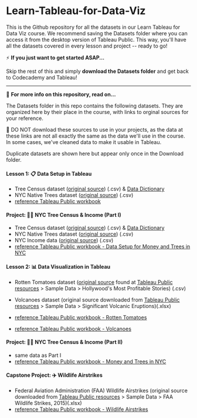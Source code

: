# Learn-Tableau-for-Data-Viz
This is the Github repository for all the datasets in our Learn Tableau for Data Viz course. We recommend saving the Datasets folder where you can access it from the desktop version of Tableau Public. This way, you'll have all the datasets covered in every lesson and project -- ready to go!

⚡ **If you just want to get started ASAP...** 

Skip the rest of this and simply **download the Datasets folder** and get back to Codecademy and Tableau! 

____
📔 **For more info on this repository, read on...**

The Datasets folder in this repo contains the following datasets. They are organized here by their place in the course, with links to orginal sources for your reference. 

🚨 DO NOT download these sources to use in your projects, as the data at these links are not all exactly the same as the data we'll use in the course. In some cases, we've cleaned data to make it usable in Tableau.

Duplicate datasets are shown here but appear only once in the Download folder. 

#### Lesson 1: 📋 Data Setup in Tableau
* Tree Census dataset ([original source](https://data.cityofnewyork.us/Environment/2015-Street-Tree-Census-Tree-Data/pi5s-9p35)) (.csv) & [Data Dictionary](https://static-assets.codecademy.com/Courses/data-viz-with-tableau/1-data/StreetTreeCensus2015TreesDataDictionary20161102.pdf)
* NYC Native Trees dataset ([original source](https://en.wikipedia.org/wiki/List_of_tree_species_in_New_York_City)) (.csv)
* [reference Tableau Public workbook]()

#### Project: 🌳💸 NYC Tree Census & Income (Part I) 
* Tree Census dataset ([original source](https://data.cityofnewyork.us/Environment/2015-Street-Tree-Census-Tree-Data/pi5s-9p35)) (.csv) & [Data Dictionary](https://static-assets.codecademy.com/Courses/data-viz-with-tableau/1-data/StreetTreeCensus2015TreesDataDictionary20161102.pdf)
* NYC Native Trees dataset ([original source](https://en.wikipedia.org/wiki/List_of_tree_species_in_New_York_City)) (.csv)
* NYC Income data ([original source](https://data.census.gov/cedsci/table?t=Income%20and%20Poverty&g=0500000US36005%248600000,36047%248600000,36061%248600000,36081%248600000,36085%248600000&tid=ACSST5Y2015.S1901)) (.csv)
* [reference Tableau Public workbook - Data Setup for Money and Trees in NYC]()

#### Lesson 2: 📊 Data Visualization in Tableau 
* Rotten Tomatoes dataset ([original source](https://public.tableau.com/s/sites/default/files/media/HollywoodsMostProfitableStories.csv) found at [Tableau Public resources](https://public.tableau.com/en-us/s/resources) > Sample Data > Hollywood's Most Profitable Stories) (.csv)
* Volcanoes dataset (original source downloaded from [Tableau Public resources](https://public.tableau.com/en-us/s/resources) > Sample Data > Significant Volcanic Eruptions)(.xlsx)

* [reference Tableau Public workbook - Rotten Tomatoes]()
* [reference Tableau Public workbook - Volcanoes]()

#### Project: 🌳💸 NYC Tree Census & Income (Part II)
* same data as Part I
* [reference Tableau Public workbook - Money and Trees in NYC]()

#### Capstone Project: ✈️ Wildlife Airstrikes 
* Federal Aviation Administration (FAA) Wildlife Airstrikes (original source downloaded from [Tableau Public resources](https://public.tableau.com/en-us/s/resources) > Sample Data > FAA Wildlife Strikes, 2015)(.xlsx)
* [reference Tableau Public workbook - Wildlife Airstrikes]()
